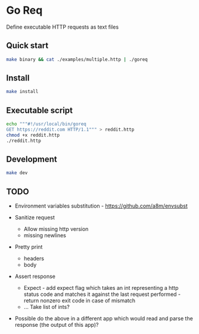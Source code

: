 # Go Req

Define executable HTTP requests as text files

## Quick start

```sh
make binary && cat ./examples/multiple.http | ./goreq
```

## Install
```sh
make install
```

## Executable script

```sh
echo """#!/usr/local/bin/goreq
GET https://reddit.com HTTP/1.1""" > reddit.http
chmod +x reddit.http
./reddit.http
```

## Development

```sh
make dev
```

## TODO

* Environment variables substitution - https://github.com/a8m/envsubst
* Sanitize request
    * Allow missing http version
    * missing newlines
* Pretty print
    * headers
    * body

* Assert response
    * Expect - add expect flag which takes an int representing a http status code and matches it against the last
      request performed - return nonzero exit code in case of mismatch
    * ... Take list of ints?

* Possible do the above in a different app which would read and parse the response (the output of this app)?
